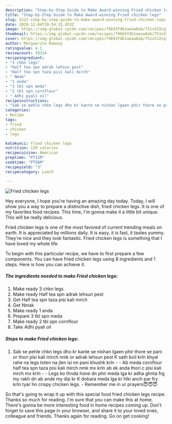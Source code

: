 ```yaml
---
description: "Step-by-Step Guide to Make Award-winning Fried chicken legs"
title: "Step-by-Step Guide to Make Award-winning Fried chicken legs"
slug: 5222-step-by-step-guide-to-make-award-winning-fried-chicken-legs
date: 2020-12-04T20:54:15.853Z
image: https://img-global.cpcdn.com/recipes/f9b93fdb1aeaa8ab/751x532cq70/fried-chicken-legs-recipe-main-photo.jpg
thumbnail: https://img-global.cpcdn.com/recipes/f9b93fdb1aeaa8ab/751x532cq70/fried-chicken-legs-recipe-main-photo.jpg
cover: https://img-global.cpcdn.com/recipes/f9b93fdb1aeaa8ab/751x532cq70/fried-chicken-legs-recipe-main-photo.jpg
author: Marguerite Ramsey
ratingvalue: 4.1
reviewcount: 39314
recipeingredient:
- "3 chkn legs"
- "Half tea spn adrak lehsun pest"
- "Half tea spn taza pisi kali mirch"
- " Nmak"
- "1 anda"
- "3 tbl spn meda"
- "2 tbl spn cornflour"
- " Adhi pyali oil"
recipeinstructions:
- "Sab se pehle chkn legs dho kr kante se nishan lgaen phir thore se pani or thori pisi kali mirch nmk or adrak lehsun pest K sath boil krln khyal rahe na legs toten na jlen isi nn pani khushk krln   Ab meda cornflour half tea spn taza pisi kali mirch nmk mx krln ab ek anda thori c pisi kali mrch mx krln   Legs ko thnda hone dn phir meda lga kr adha ghnta frg my rakh dn ab ande my dip kr K dobara meda lga kr hlki anch par fry krln tyar hn crispy chicken legs.  Remember me in ur prayers😇😇😇"
categories:
- Recipe
tags:
- fried
- chicken
- legs

katakunci: fried chicken legs 
nutrition: 129 calories
recipecuisine: American
preptime: "PT12M"
cooktime: "PT56M"
recipeyield: "3"
recipecategory: Lunch

---
```



![Fried chicken legs](https://img-global.cpcdn.com/recipes/f9b93fdb1aeaa8ab/751x532cq70/fried-chicken-legs-recipe-main-photo.jpg)

Hey everyone, I hope you're having an amazing day today. Today, I will show you a way to prepare a distinctive dish, fried chicken legs. It is one of my favorites food recipes. This time, I'm gonna make it a little bit unique. This will be really delicious.

Fried chicken legs is one of the most favored of current trending meals on earth. It is appreciated by millions daily. It is easy, it is fast, it tastes yummy. They're nice and they look fantastic. Fried chicken legs is something that I have loved my whole life.




To begin with this particular recipe, we have to first prepare a few components. You can have fried chicken legs using 8 ingredients and 1 steps. Here is how you can achieve it.

<!--inarticleads1-->

##### The ingredients needed to make Fried chicken legs:

1. Make ready 3 chkn legs
1. Make ready Half tea spn adrak lehsun pest
1. Get Half tea spn taza pisi kali mirch
1. Get  Nmak
1. Make ready 1 anda
1. Prepare 3 tbl spn meda
1. Make ready 2 tbl spn cornflour
1. Take  Adhi pyali oil




<!--inarticleads2-->

##### Steps to make Fried chicken legs:

1. Sab se pehle chkn legs dho kr kante se nishan lgaen phir thore se pani or thori pisi kali mirch nmk or adrak lehsun pest K sath boil krln khyal rahe na legs toten na jlen isi nn pani khushk krln  -  - Ab meda cornflour half tea spn taza pisi kali mirch nmk mx krln ab ek anda thori c pisi kali mrch mx krln  -  - Legs ko thnda hone dn phir meda lga kr adha ghnta frg my rakh dn ab ande my dip kr K dobara meda lga kr hlki anch par fry krln tyar hn crispy chicken legs.  - Remember me in ur prayers😇😇😇




So that's going to wrap it up with this special food fried chicken legs recipe. Thanks so much for reading. I'm sure that you can make this at home. There's gonna be more interesting food in home recipes coming up. Don't forget to save this page in your browser, and share it to your loved ones, colleague and friends. Thanks again for reading. Go on get cooking!
